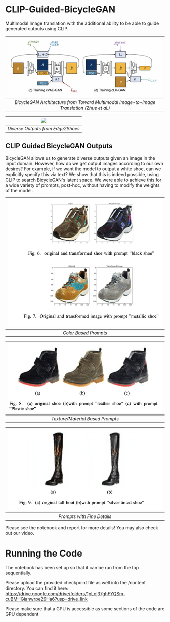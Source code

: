 # CLIP-Guided-BicycleGAN

Multimodal Image translation with the additional ability to be able to guide generated outputs using CLIP. 




  
|<img src="./images/BicycleGANArchitecture.png" width="500px"></img>| 
|:--:| 
|*BicycleGAN Architecture from Toward Multimodal Image-to-Image Translation (Zhue et al.)*|





|<img src="./images/BicycleGANOutputs.png" width="500px"></img> | 
|:--:| 
|*Diverse Outputs from Edge2Shoes*|




## CLIP Guided BicycleGAN Outputs

BicycleGAN allows us to generate diverse outputs given an image in the input domain. However, how do we get output images according to our own desires? For example, if we want the model to output a white shoe, can we explicitly specify this via text? We show that this is indeed possible, using CLIP to search BicycleGAN's latent space. We were able to achieve this for a wide variety of prompts, post-hoc, without having to modify the weights of the model.


| <img src="./images/BasicPrompts.png" width="500px"></img>| 
|:--:| 
|*Color Based Prompts*|


| <img src="./images/TexturePrompts.png" width="500px"></img>| 
|:--:| 
|*Texture/Material Based Prompts*|


|<img src="./images/FinePrompts.png" width="500px"></img>| 
|:--:| 
|*Prompts with Fine Details*|






Please see the notebook and report for more details! You may also check out our video.

# Running the Code
The notebook has been set up so that it can be run from the top sequentially.

Please upload the provided checkpoint file as well into the /content directory. You can find it here:
https://drive.google.com/drive/folders/1pLoj37ghFYQSm-cuBMHGianwrpe29Ha6?usp=drive_link

Please make sure that a GPU is accessible as some sections of the code are GPU dependent
